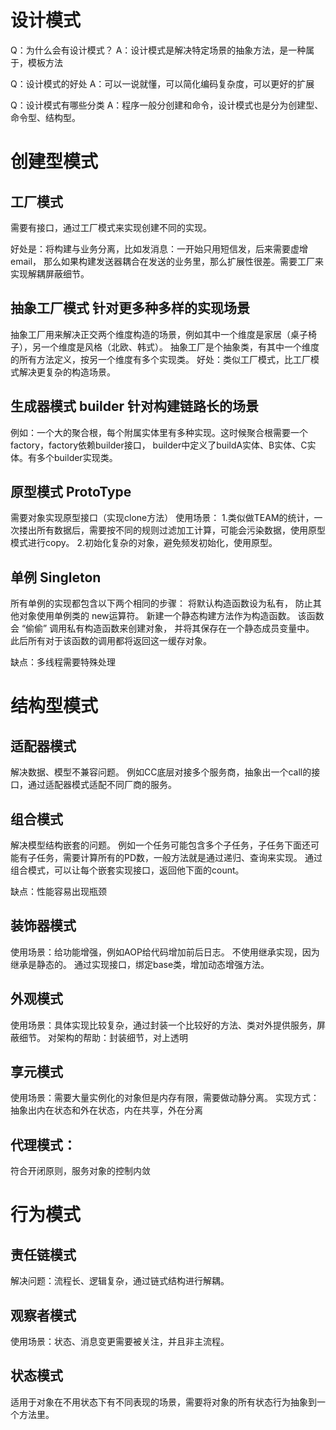 # 设计模式
Q：为什么会有设计模式？
A：设计模式是解决特定场景的抽象方法，是一种属于，模板方法

Q：设计模式的好处
A：可以一说就懂，可以简化编码复杂度，可以更好的扩展

Q：设计模式有哪些分类
A：程序一般分创建和命令，设计模式也是分为创建型、命令型、结构型。

# 创建型模式

## 工厂模式
需要有接口，通过工厂模式来实现创建不同的实现。

好处是：将构建与业务分离，比如发消息：一开始只用短信发，后来需要虚增email，
那么如果构建发送器耦合在发送的业务里，那么扩展性很差。需要工厂来实现解耦屏蔽细节。

## 抽象工厂模式 针对更多种多样的实现场景
抽象工厂用来解决正交两个维度构造的场景，例如其中一个维度是家居（桌子椅子），另一个维度是风格（北欧、韩式）。
抽象工厂是个抽象类，有其中一个维度的所有方法定义，按另一个维度有多个实现类。
好处：类似工厂模式，比工厂模式解决更复杂的构造场景。

## 生成器模式 builder 针对构建链路长的场景
例如：一个大的聚合根，每个附属实体里有多种实现。这时候聚合根需要一个factory，factory依赖builder接口，
builder中定义了buildA实体、B实体、C实体。有多个builder实现类。

## 原型模式 ProtoType
需要对象实现原型接口（实现clone方法）
使用场景：
1.类似做TEAM的统计，一次搂出所有数据后，需要按不同的规则过滤加工计算，可能会污染数据，使用原型模式进行copy。
2.初始化复杂的对象，避免频发初始化，使用原型。

## 单例 Singleton

所有单例的实现都包含以下两个相同的步骤：
将默认构造函数设为私有， 防止其他对象使用单例类的 new运算符。
新建一个静态构建方法作为构造函数。 该函数会 “偷偷” 调用私有构造函数来创建对象， 并将其保存在一个静态成员变量中。
此后所有对于该函数的调用都将返回这一缓存对象。

缺点：多线程需要特殊处理

# 结构型模式

## 适配器模式
解决数据、模型不兼容问题。
例如CC底层对接多个服务商，抽象出一个call的接口，通过适配器模式适配不同厂商的服务。

## 组合模式
解决模型结构嵌套的问题。
例如一个任务可能包含多个子任务，子任务下面还可能有子任务，需要计算所有的PD数，一般方法就是通过递归、查询来实现。
通过组合模式，可以让每个嵌套实现接口，返回他下面的count。

缺点：性能容易出现瓶颈

## 装饰器模式
使用场景：给功能增强，例如AOP给代码增加前后日志。 不使用继承实现，因为继承是静态的。
通过实现接口，绑定base类，增加动态增强方法。

## 外观模式
使用场景：具体实现比较复杂，通过封装一个比较好的方法、类对外提供服务，屏蔽细节。
对架构的帮助：封装细节，对上透明

## 享元模式
使用场景：需要大量实例化的对象但是内存有限，需要做动静分离。
实现方式：抽象出内在状态和外在状态，内在共享，外在分离

## 代理模式：
符合开闭原则，服务对象的控制内敛

# 行为模式
## 责任链模式
解决问题：流程长、逻辑复杂，通过链式结构进行解耦。

## 观察者模式
使用场景：状态、消息变更需要被关注，并且非主流程。

## 状态模式
适用于对象在不用状态下有不同表现的场景，需要将对象的所有状态行为抽象到一个方法里。














